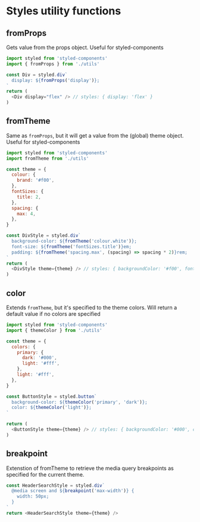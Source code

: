 # Styles utility functions

## fromProps

Gets value from the props object. Useful for styled-components

```js static
import styled from 'styled-components'
import { fromProps } from './utils'

const Div = styled.div`
  display: ${fromProps('display')};
`
return (
  <Div display="flex" /> // styles: { display: 'flex' }
)
```

## fromTheme

Same as `fromProps`, but it will get a value from the (global) theme object. Useful for styled-components

```js static
import styled from 'styled-components'
import fromTheme from './utils'

const theme = {
  colour: {
    brand: '#f00',
  },
  fontSizes: {
    title: 2,
  },
  spacing: {
    max: 4,
  },
}

const DivStyle = styled.div`
  background-color: ${fromTheme('colour.white')};
  font-size: ${fromTheme('fontSizes.title')}em;
  padding: ${fromTheme('spacing.max', (spacing) => spacing * 2)}rem;
`
return (
  <DivStyle theme={theme} /> // styles: { backgroundColor: '#f00', fontSize: '2em', padding: '8rem' }
)
```

## color

Extends `fromTheme`, but it's specified to the theme colors. Will return a default value if no colors are specified

```js static
import styled from 'styled-components'
import { themeColor } from './utils'

const theme = {
  colors: {
    primary: {
      dark: '#000',
      light: '#fff',
    },
    light: '#fff',
  },
}

const ButtonStyle = styled.button`
  background-color: ${themeColor('primary', 'dark')};
  color: ${themeColor('light')};
`

return (
  <ButtonStyle theme={theme} /> // styles: { backgroundColor: '#000', color: '#fff' }
)
```

## breakpoint

Extenstion of fromTheme to retrieve the media query breakpoints as specified for the current theme.

```js static
const HeaderSearchStyle = styled.div`
  @media screen and ${breakpoint('max-width')} {
    width: 50px;
  }
`
return <HeaderSearchStyle theme={theme} />
```
